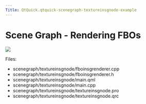 ```yaml
---
Title: QtQuick.qtquick-scenegraph-textureinsgnode-example
---
```

        
Scene Graph - Rendering FBOs
============================

<span class="subtitle"></span>
<span id="details"></span>
![](https://developer.ubuntu.com/static/devportal_uploaded/e4e91fdb-2e48-45e9-9336-7d1fcd3d4608-api/apps/qml/sdk-15.04.1/qtquick-scenegraph-textureinsgnode-example/images/textureinsgnode-example.jpg)

Files:

-   scenegraph/textureinsgnode/fboinsgrenderer.cpp
-   scenegraph/textureinsgnode/fboinsgrenderer.h
-   scenegraph/textureinsgnode/main.qml
-   scenegraph/textureinsgnode/main.cpp
-   scenegraph/textureinsgnode/textureinsgnode.pro
-   scenegraph/textureinsgnode/textureinsgnode.qrc

